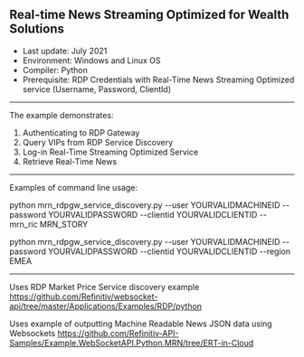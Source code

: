 ## Real-time News Streaming Optimized for Wealth Solutions

* Last update: July 2021
* Environment: Windows and Linux OS
* Compiler: Python
* Prerequisite: RDP Credentials with Real-Time News Streaming Optimized service (Username, Password, ClientId)
- - - -
The example demonstrates:
1)	Authenticating to RDP Gateway
2)	Query VIPs from RDP Service Discovery
3)	Log-in Real-Time Streaming Optimized Service
4)	Retrieve Real-Time News
- - - -
Examples of command line usage:

python mrn_rdpgw_service_discovery.py --user YOURVALIDMACHINEID --password YOURVALIDPASSWORD --clientid YOURVALIDCLIENTID --mrn_ric MRN_STORY

python mrn_rdpgw_service_discovery.py --user YOURVALIDMACHINEID --password YOURVALIDPASSWORD --clientid YOURVALIDCLIENTID --region EMEA
- - - -
Uses RDP Market Price Service discovery example
https://github.com/Refinitiv/websocket-api/tree/master/Applications/Examples/RDP/python

Uses example of outputting Machine Readable News JSON data using Websockets 
https://github.com/Refinitiv-API-Samples/Example.WebSocketAPI.Python.MRN/tree/ERT-in-Cloud


